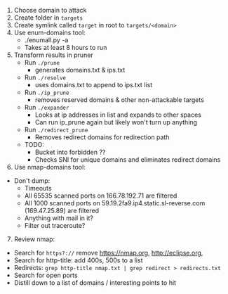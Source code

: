 

1. Choose domain to attack
2. Create folder in `targets`
3. Create symlink called `target` in root to `targets/<domain>`
4. Use enum-domains tool:
    * ./enumall.py <domain> -a
    * Takes at least 8 hours to run
5. Transform results in pruner
    * Run `./prune`
      * generates domains.txt & ips.txt
    * Run `./resolve`
      * uses domains.txt to append to ips.txt list
    * Run `./ip_prune`
      * removes reserved domains & other non-attackable targets
    * Run `./expander`
      * Looks at ip addresses in list and expands to other spaces
      * Can run ip_prune again but likely won't turn up anything
    * Run `./redirect_prune`
      * Removes redirect domains for redirection path
    * TODO:
      * Bucket into forbidden ??
      * Checks SNI for unique domains and eliminates redirect domains
6. Use nmap-domains tool:
  * Don't dump:
    * Timeouts
    * All 65535 scanned ports on 166.78.192.71 are filtered
    * All 1000 scanned ports on 59.19.2fa9.ip4.static.sl-reverse.com (169.47.25.89) are filtered
    * Anything with mail in it?
    * Filter out traceroute?
7. Review nmap:
  * Search for `https?://` remove https://nmap.org, http://eclipse.org,
  * Search for http-title: add 400s, 500s to a list
  * Redirects: `grep http-title nmap.txt | grep redirect > redirects.txt`
  * Search for open ports
  * Distill down to a list of domains / interesting points to hit


